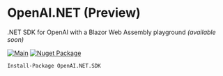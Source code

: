 # OpenAI.NET (Preview)
.NET SDK for OpenAI with a Blazor Web Assembly playground _(available soon)_

[![Main](https://github.com/lucabriguglia/OpenAI.NET/actions/workflows/main.yml/badge.svg)](https://github.com/lucabriguglia/OpenAI.NET/actions/workflows/main.yml)
[![Nuget Package](https://img.shields.io/badge/nuget-1.0.0-blue.svg)](https://www.nuget.org/packages/OpenAI.NET.SDK)

```
Install-Package OpenAI.NET.SDK
```
